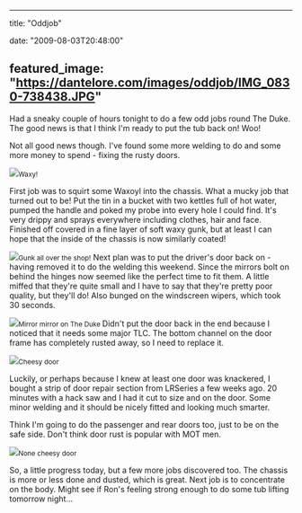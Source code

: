 
---
title: "Oddjob"

date: "2009-08-03T20:48:00"

featured_image: "https://dantelore.com/images/oddjob/IMG_0830-738438.JPG"
---


Had a sneaky couple of hours tonight to do a few odd jobs round The Duke. The good news is that I think I'm ready to put the tub back on! Woo!

Not all good news though.  I've found some more welding to do and some more money to spend - fixing the rusty doors.

<a href="http://danandtheduke.co.uk/uploaded_images/IMG_0830-738443.JPG"><img src="https://dantelore.com/images/oddjob/IMG_0830-738438.JPG"/></a><span style="font-size:85%;">Waxy!</span>

First job was to squirt some Waxoyl into the chassis.  What a mucky job that turned out to be!  Put the tin in a bucket with two kettles full of hot water, pumped the handle and poked my probe into every hole I could find.  It's very drippy and sprays everywhere including  clothes, hair and face.  Finished off covered in a fine layer of soft waxy gunk, but at least I can hope that the inside of the chassis is now similarly coated!

<a href="http://danandtheduke.co.uk/uploaded_images/IMG_0831-714474.JPG"><img src="https://dantelore.com/images/oddjob/IMG_0831-714436.JPG"/></a><span style="font-size:85%;">Gunk all over the shop!</span>
<span style="font-size:100%;">
Next plan was to put the driver's door back on - having removed it to do the welding this weekend.  Since the mirrors bolt on behind the hinges now seemed like the perfect time to fit them.  A little miffed that they're quite small and I have to say that they're pretty poor quality, but they'll do!  Also bunged on the windscreen wipers, which took 30 seconds.

</span><a href="http://danandtheduke.co.uk/uploaded_images/IMG_0837-714414.JPG"><img src="https://dantelore.com/images/oddjob/IMG_0837-714410.JPG"/></a><span style="font-size:85%;">Mirror mirror on The Duke
</span>
Didn't put the door back in the end because I noticed that it needs some major TLC.  The bottom channel on the door frame has completely rusted away, so I need to replace it.

<a href="http://danandtheduke.co.uk/uploaded_images/IMG_0840-785228.JPG"><img src="https://dantelore.com/images/oddjob/IMG_0840-785224.JPG"/></a><span style="font-size:85%;">Cheesy door</span>

Luckily, or perhaps because I knew at least one door was knackered, I bought a strip of door repair section from LRSeries a few weeks ago.  20 minutes with a hack saw and I had it cut to size and on the door.  Some minor welding and it should be nicely fitted and looking much smarter.

Think I'm going to do the passenger and rear doors too, just to be on the safe side.  Don't think door rust is popular with MOT men.

<a href="http://danandtheduke.co.uk/uploaded_images/IMG_0848-785207.JPG"><img src="https://dantelore.com/images/oddjob/IMG_0848-785202.JPG"/></a><span style="font-size:85%;">None cheesy door</span>

So, a little progress today, but a few more jobs discovered too.  The chassis is more or less done and dusted, which is great.  Next job is to concentrate on the body.  Might see if Ron's feeling strong enough to do some tub lifting tomorrow night...